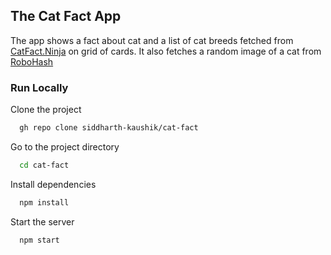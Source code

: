 
## The Cat Fact App

The app shows a fact about cat and a list of cat breeds fetched from [CatFact.Ninja](https://catfact.ninja/) on grid of cards. It also fetches a random image of a cat from [RoboHash](https://robohash.org)


### Run Locally

Clone the project

```bash
  gh repo clone siddharth-kaushik/cat-fact
```

Go to the project directory

```bash
  cd cat-fact
```

Install dependencies

```bash
  npm install
```

Start the server

```bash
  npm start
```

